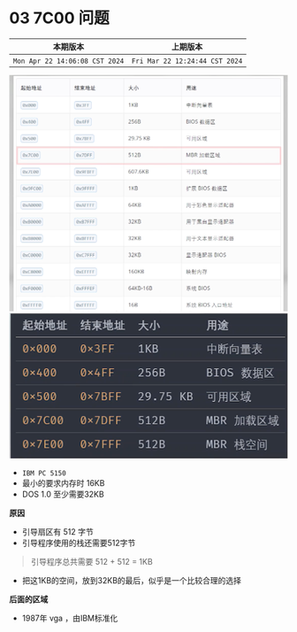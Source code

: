 # 03 7C00 问题

|本期版本|上期版本
|:---:|:---:
`Mon Apr 22 14:06:08 CST 2024` | `Fri Mar 22 12:24:44 CST 2024`

<img src="./01.png" />
<img src="./02.png" />


* `IBM PC 5150`
* 最小的要求内存时 16KB
* DOS 1.0 至少需要32KB


**原因**

* 引导扇区有 512 字节
* 引导程序使用的栈还需要512字节

> 引导程序总共需要 512 + 512 = 1KB

* 把这1KB的空间，放到32KB的最后，似乎是一个比较合理的选择

**后面的区域**

* 1987年 vga ，由IBM标准化